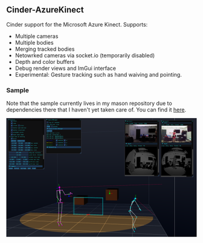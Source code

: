 ## Cinder-AzureKinect

Cinder support for the Microsoft Azure Kinect. Supports:

- Multiple cameras
- Multiple bodies
- Merging tracked bodies
- Netowrked cameras via socket.io (temporarily disabled)
- Depth and color buffers
- Debug render views and ImGui interface
- Experimental: Gesture tracking such as hand waiving and pointing.

### Sample

Note that the sample currently lives in my mason repository due to dependencies there that I haven't yet taken care of.
You can find it [here](https://github.com/richardeakin/mason/tree/ck4a/test/AzureKinectTest).

![screenshot](doc/images/screenshot.png)
